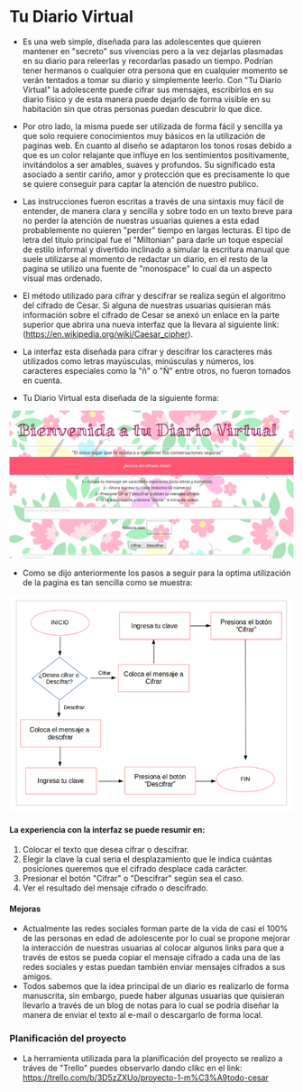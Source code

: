 # Tu Diario Virtual

- Es una web simple, diseñada para las adolescentes que quieren mantener en "secreto" sus vivencias pero a la vez dejarlas plasmadas en su diario para releerlas y recordarlas pasado un tiempo. Podrían tener hermanos o cualquier otra persona que en cualquier momento se verán tentados a tomar su diario y simplemente leerlo. Con "Tu Diario Virtual" la adolescente puede cifrar sus mensajes, escribirlos en su diario físico y de esta manera puede dejarlo de forma visible en su habitación sin que otras personas puedan descubrir lo que dice.
- Por otro lado, la misma puede ser utilizada de forma fácil y sencilla ya que solo requiere conocimientos muy básicos en la utilización de paginas web. En cuanto al diseño se adaptaron los tonos rosas debido a que es un color relajante que influye en los sentimientos positivamente, invitándolos a ser amables, suaves y profundos. Su significado esta asociado a sentir cariño, amor y protección que es precisamente lo que se quiere conseguir para captar la atención de nuestro publico.
- Las instrucciones fueron escritas a través de una sintaxis muy fácil de entender, de manera clara y sencilla y sobre todo en un texto breve para no perder la atención de nuestras usuarias quienes a esta edad probablemente no quieren "perder" tiempo en largas lecturas. El tipo de letra del titulo principal fue el "Miltonian" para darle un toque especial de estilo informal y divertido inclinado a simular la escritura manual que suele utilizarse al momento de redactar un diario, en el resto de la pagina se utilizo una fuente de "monospace" lo cual da un aspecto visual mas ordenado.
- El método utilizado para cifrar y descifrar se realiza según el algoritmo del cifrado de Cesar. Si alguna de nuestras usuarias quisieran más información sobre el cifrado de Cesar se anexó un enlace en la parte superior que abrira una nueva interfaz que la llevara al siguiente link: (https://en.wikipedia.org/wiki/Caesar_cipher).
- La interfaz esta diseñada para cifrar y descifrar los caracteres más utilizados como letras mayúsculas, minúsculas y números, los caracteres especiales como la "ñ" o "Ñ" entre otros, no fueron tomados en cuenta.

- Tu Diario Virtual esta diseñada de la siguiente forma:

![Presentación de la Web](capturaPantalla.png)

- Como se dijo anteriormente los pasos a seguir para la optima utilización de la pagina es tan sencilla como se muestra:

![Presentación de la Web](Flujo.png)

#### La experiencia con la interfaz se puede resumir en:


1. Colocar el texto que desea cifrar o descifrar.
2. Elegir la clave la cual seria el desplazamiento que le indica cuántas posiciones queremos que el cifrado desplace cada carácter.
3. Presionar el botón "Cifrar" o "Descifrar" según sea el caso.
4. Ver el resultado del mensaje cifrado o descifrado.

#### Mejoras
- Actualmente las redes sociales forman parte de la vida de casi el 100% de las personas en edad de adolescente por lo cual se propone mejorar la interacción de nuestras usuarias al colocar algunos links para que a través de estos se pueda copiar el mensaje cifrado a cada una de las redes sociales y estas puedan también enviar mensajes cifrados a sus amigos.
- Todos sabemos que la idea principal de un diario es realizarlo de forma manuscrita, sin embargo, puede haber algunas usuarias que quisieran llevarlo a través de un blog de notas para lo cual se podría diseñar la manera de enviar el texto al e-mail o descargarlo de forma local. 

### Planificación del proyecto

- La herramienta utilizada para la planificación del proyecto se realizo a tráves de "Trello" puedes observarlo dando clikc en el link: https://trello.com/b/3D5zZXUo/proyecto-1-m%C3%A9todo-cesar



